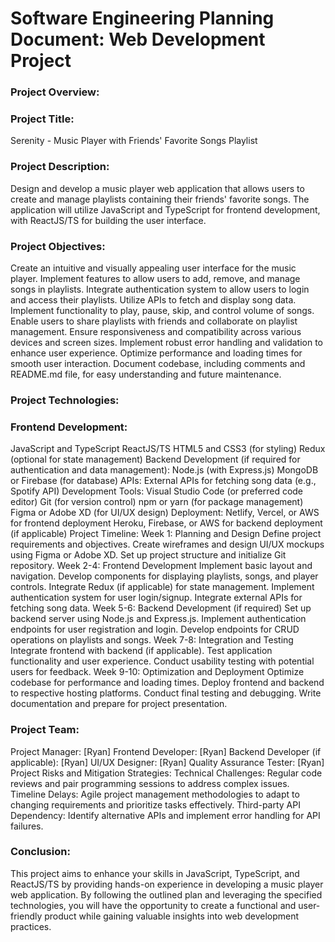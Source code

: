 
# Software Engineering Planning Document: Web Development Project

### Project Overview:


### Project Title:

Serenity - Music Player with Friends' Favorite Songs Playlist

### Project Description:

Design and develop a music player web application that allows users to create and manage playlists containing their friends' favorite songs. The application will utilize JavaScript and TypeScript for frontend development, with ReactJS/TS for building the user interface.

### Project Objectives:

Create an intuitive and visually appealing user interface for the music player.
Implement features to allow users to add, remove, and manage songs in playlists.
Integrate authentication system to allow users to login and access their playlists.
Utilize APIs to fetch and display song data.
Implement functionality to play, pause, skip, and control volume of songs.
Enable users to share playlists with friends and collaborate on playlist management.
Ensure responsiveness and compatibility across various devices and screen sizes.
Implement robust error handling and validation to enhance user experience.
Optimize performance and loading times for smooth user interaction.
Document codebase, including comments and README.md file, for easy understanding and future maintenance.

### Project Technologies:

### Frontend Development:

JavaScript and TypeScript
ReactJS/TS
HTML5 and CSS3 (for styling)
Redux (optional for state management)
Backend Development (if required for authentication and data management):
Node.js (with Express.js)
MongoDB or Firebase (for database)
APIs:
External APIs for fetching song data (e.g., Spotify API)
Development Tools:
Visual Studio Code (or preferred code editor)
Git (for version control)
npm or yarn (for package management)
Figma or Adobe XD (for UI/UX design)
Deployment:
Netlify, Vercel, or AWS for frontend deployment
Heroku, Firebase, or AWS for backend deployment (if applicable)
Project Timeline:
Week 1: Planning and Design
Define project requirements and objectives.
Create wireframes and design UI/UX mockups using Figma or Adobe XD.
Set up project structure and initialize Git repository.
Week 2-4: Frontend Development
Implement basic layout and navigation.
Develop components for displaying playlists, songs, and player controls.
Integrate Redux (if applicable) for state management.
Implement authentication system for user login/signup.
Integrate external APIs for fetching song data.
Week 5-6: Backend Development (if required)
Set up backend server using Node.js and Express.js.
Implement authentication endpoints for user registration and login.
Develop endpoints for CRUD operations on playlists and songs.
Week 7-8: Integration and Testing
Integrate frontend with backend (if applicable).
Test application functionality and user experience.
Conduct usability testing with potential users for feedback.
Week 9-10: Optimization and Deployment
Optimize codebase for performance and loading times.
Deploy frontend and backend to respective hosting platforms.
Conduct final testing and debugging.
Write documentation and prepare for project presentation.
### Project Team:
Project Manager: [Ryan]
Frontend Developer: [Ryan]
Backend Developer (if applicable): [Ryan]
UI/UX Designer: [Ryan]
Quality Assurance Tester: [Ryan]
Project Risks and Mitigation Strategies:
Technical Challenges: Regular code reviews and pair programming sessions to address complex issues.
Timeline Delays: Agile project management methodologies to adapt to changing requirements and prioritize tasks effectively.
Third-party API Dependency: Identify alternative APIs and implement error handling for API failures.

### Conclusion:

This project aims to enhance your skills in JavaScript, TypeScript, and ReactJS/TS by providing hands-on experience in developing a music player web application. By following the outlined plan and leveraging the specified technologies, you will have the opportunity to create a functional and user-friendly product while gaining valuable insights into web development practices.
